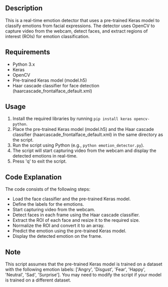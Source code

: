 
**Description**
---------------

This is a real-time emotion detector that uses a pre-trained Keras model to classify emotions from facial expressions. The detector uses OpenCV to capture video from the webcam, detect faces, and extract regions of interest (ROIs) for emotion classification.

**Requirements**
---------------

* Python 3.x
* Keras
* OpenCV
* Pre-trained Keras model (model.h5)
* Haar cascade classifier for face detection (haarcascade_frontalface_default.xml)

**Usage**
---------

1. Install the required libraries by running `pip install keras opencv-python`.
2. Place the pre-trained Keras model (model.h5) and the Haar cascade classifier (haarcascade_frontalface_default.xml) in the same directory as the script.
3. Run the script using Python (e.g., `python emotion_detector.py`).
4. The script will start capturing video from the webcam and display the detected emotions in real-time.
5. Press 'q' to exit the script.

**Code Explanation**
-------------------

The code consists of the following steps:

* Load the face classifier and the pre-trained Keras model.
* Define the labels for the emotions.
* Start capturing video from the webcam.
* Detect faces in each frame using the Haar cascade classifier.
* Extract the ROI of each face and resize it to the required size.
* Normalize the ROI and convert it to an array.
* Predict the emotion using the pre-trained Keras model.
* Display the detected emotion on the frame.

**Note**
------

This script assumes that the pre-trained Keras model is trained on a dataset with the following emotion labels: ['Angry', 'Disgust', 'Fear', 'Happy', 'Neutral', 'Sad', 'Surprise']. You may need to modify the script if your model is trained on a different dataset.
